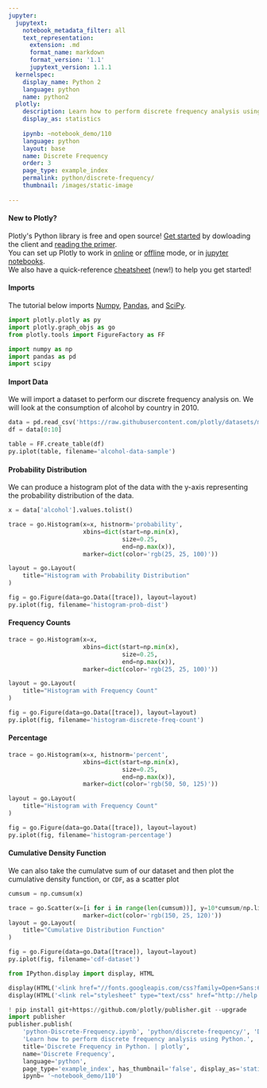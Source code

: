 ```yaml
---
jupyter:
  jupytext:
    notebook_metadata_filter: all
    text_representation:
      extension: .md
      format_name: markdown
      format_version: '1.1'
      jupytext_version: 1.1.1
  kernelspec:
    display_name: Python 2
    language: python
    name: python2
  plotly:
    description: Learn how to perform discrete frequency analysis using Python.
    display_as: statistics
    
    ipynb: ~notebook_demo/110
    language: python
    layout: base
    name: Discrete Frequency
    order: 3
    page_type: example_index
    permalink: python/discrete-frequency/
    thumbnail: /images/static-image
    
---
```


#### New to Plotly?
Plotly's Python library is free and open source! [Get started](https://plot.ly/python/getting-started/) by dowloading the client and [reading the primer](https://plot.ly/python/getting-started/).
<br>You can set up Plotly to work in [online](https://plot.ly/python/getting-started/#initialization-for-online-plotting) or [offline](https://plot.ly/python/getting-started/#initialization-for-offline-plotting) mode, or in [jupyter notebooks](https://plot.ly/python/getting-started/#start-plotting-online).
<br>We also have a quick-reference [cheatsheet](https://images.plot.ly/plotly-documentation/images/python_cheat_sheet.pdf) (new!) to help you get started!


#### Imports
The tutorial below imports [Numpy](http://www.numpy.org/), [Pandas](https://plot.ly/pandas/intro-to-pandas-tutorial/), and [SciPy](https://www.scipy.org/).

```python
import plotly.plotly as py
import plotly.graph_objs as go
from plotly.tools import FigureFactory as FF

import numpy as np
import pandas as pd
import scipy
```

#### Import Data


We will import a dataset to perform our discrete frequency analysis on. We will look at the consumption of alcohol by country in 2010.

```python
data = pd.read_csv('https://raw.githubusercontent.com/plotly/datasets/master/2010_alcohol_consumption_by_country.csv')
df = data[0:10]

table = FF.create_table(df)
py.iplot(table, filename='alcohol-data-sample')
```

#### Probability Distribution


We can produce a histogram plot of the data with the y-axis representing the probability distribution of the data.

```python
x = data['alcohol'].values.tolist()

trace = go.Histogram(x=x, histnorm='probability',
                     xbins=dict(start=np.min(x),
                                size=0.25,
                                end=np.max(x)),
                     marker=dict(color='rgb(25, 25, 100)'))

layout = go.Layout(
    title="Histogram with Probability Distribution"
)

fig = go.Figure(data=go.Data([trace]), layout=layout)
py.iplot(fig, filename='histogram-prob-dist')
```

#### Frequency Counts

```python
trace = go.Histogram(x=x,
                     xbins=dict(start=np.min(x),
                                size=0.25,
                                end=np.max(x)),
                     marker=dict(color='rgb(25, 25, 100)'))

layout = go.Layout(
    title="Histogram with Frequency Count"
)

fig = go.Figure(data=go.Data([trace]), layout=layout)
py.iplot(fig, filename='histogram-discrete-freq-count')
```

#### Percentage

```python
trace = go.Histogram(x=x, histnorm='percent',
                     xbins=dict(start=np.min(x),
                                size=0.25,
                                end=np.max(x)),
                     marker=dict(color='rgb(50, 50, 125)'))

layout = go.Layout(
    title="Histogram with Frequency Count"
)

fig = go.Figure(data=go.Data([trace]), layout=layout)
py.iplot(fig, filename='histogram-percentage')
```

#### Cumulative Density Function


We can also take the cumulatve sum of our dataset and then plot the cumulative density function, or `CDF`, as a scatter plot

```python
cumsum = np.cumsum(x)

trace = go.Scatter(x=[i for i in range(len(cumsum))], y=10*cumsum/np.linalg.norm(cumsum),
                     marker=dict(color='rgb(150, 25, 120)'))
layout = go.Layout(
    title="Cumulative Distribution Function"
)

fig = go.Figure(data=go.Data([trace]), layout=layout)
py.iplot(fig, filename='cdf-dataset')
```

```python
from IPython.display import display, HTML

display(HTML('<link href="//fonts.googleapis.com/css?family=Open+Sans:600,400,300,200|Inconsolata|Ubuntu+Mono:400,700" rel="stylesheet" type="text/css" />'))
display(HTML('<link rel="stylesheet" type="text/css" href="http://help.plot.ly/documentation/all_static/css/ipython-notebook-custom.css">'))

! pip install git+https://github.com/plotly/publisher.git --upgrade
import publisher
publisher.publish(
    'python-Discrete-Frequency.ipynb', 'python/discrete-frequency/', 'Discrete Frequency | plotly',
    'Learn how to perform discrete frequency analysis using Python.',
    title='Discrete Frequency in Python. | plotly',
    name='Discrete Frequency',
    language='python',
    page_type='example_index', has_thumbnail='false', display_as='statistics', order=3,
    ipynb= '~notebook_demo/110')
```

```python

```
